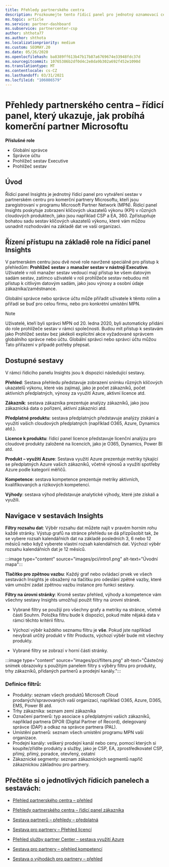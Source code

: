 ```yaml
---
title: Přehledy partnerského centra
description: Prozkoumejte tento řídicí panel pro jednotný oznamovací centrum pro partnery. Podívejte se, jak se v klíčových ukazatelích výkonu provádí prodej a nasazení, zákaznická vývoj a další.
ms.topic: article
ms.service: partner-dashboard
ms.subservice: partnercenter-csp
author: shthota77
ms.author: shthota
ms.localizationpriority: medium
ms.custom: SEOMAY.20
ms.date: 05/26/2020
ms.openlocfilehash: ba8389ff613b47b17b87a6769674e33948fdc37d
ms.sourcegitcommit: 10765386b2df0d4c2e8da9b302a692f452e1090d
ms.translationtype: MT
ms.contentlocale: cs-CZ
ms.lasthandoff: 03/31/2021
ms.locfileid: "106086579"
---
```

# <a name="partner-center-insights---a-dashboard-that-shows-how-a-microsoft-commercial-partner-is-doing"></a>Přehledy partnerského centra – řídicí panel, který ukazuje, jak probíhá komerční partner Microsoftu

**Příslušné role**

- Globální správce
- Správce účtu
- Prohlížeč sestav Executive
- Prohlížeč sestav

## <a name="introduction"></a>Úvod

Řídicí panel Insights je jednotný řídicí panel pro vytváření sestav v partnerském centru pro komerční partnery Microsoftu, kteří jsou zaregistrovaní v programu Microsoft Partner Network (MPN). Řídicí panel Insights poskytuje zobrazení klíčových ukazatelů výkonu (KPI) v různých cloudových produktech, jako jsou například CSP a EA, 360. Zpřístupňuje bohatou sadu sestav klíčových ukazatelů výkonu, které vám můžou usnadnit rozhodování na základě dat ve vaší organizaci. 

## <a name="role-based-access-control-to-the-insights-dashboard"></a>Řízení přístupu na základě role na řídicí panel Insights

V partnerském centru jsou dvě nové role navržené speciálně pro přístup k přehledům: **Prohlížeč sestav** a **manažer sestav v nástroji Executive**. Uživatelé v roli manažer sestav vedoucí mají přístup ke všem datovým sadám sestav, zatímco uživatelé v roli prohlížeče sestav nebudou mít přístup k citlivým datovým sadám, jako jsou výnosy a osobní údaje zákazníka/zaměstnance. 

Globální správce nebo správce účtu může přiřadit uživatele k těmto rolím a přiřadí se buď pro celou firmu, nebo pro konkrétní umístění MPN.  

>[!Note] 
>Uživatelé, kteří byli správci MPN od 20. ledna 2020, byli automaticky přidáni do role prohlížeče sestav v rámci společnosti. Budou mít přístup k sestavám jako Prohlížeč sestav bez jakékoli explicitní akce vyžadované správcem globálního správce nebo účtu. Globální správci nebo správci účtu můžou Tato přiřazení v případě potřeby přepsat. 

## <a name="reports-available"></a>Dostupné sestavy

V rámci řídicího panelu Insights jsou k dispozici následující sestavy.

**Přehled**: Sestava přehledu představuje zobrazení snímku různých klíčových ukazatelů výkonu, které vás zajímají, jako je počet zákazníků, počet aktivních předplatných, výnosy za využití Azure, aktivní licence atd.

**Zákazník**: sestava zákazníka prezentuje analýzy zákazníků, jako jsou zákaznická data o pořízení, aktivní zákazníci atd.

**Předplatné produktu**: sestava předplatných představuje analýzy získání a využití vašich cloudových předplatných (například O365, Azure, Dynamics atd.).

**Licence k produktu**: řídicí panel licence představuje licenční analýzu pro cloudové produkty založené na licencích, jako je O365, Dynamics, Power BI atd.

**Produkt – využití Azure**: Sestava využití Azure prezentuje metriky týkající se předplatných Azure vašich zákazníků, včetně výnosů a využití spotřeby Azure podle kategorií měřičů.

**Kompetence**: sestava kompetence prezentuje metriky aktivních, kvalifikovaných a rizikových kompetencí.

**Výhody**: sestava výhod představuje analytické výhody, které jste získali a využili.

## <a name="navigating-the-insights-reports"></a>Navigace v sestavách Insights

**Filtry rozsahu dat**: Výběr rozsahu dat můžete najít v pravém horním rohu každé stránky. Výstup grafů na stránce přehledu se dá přizpůsobit tak, že se vybere rozsah kalendářních dat na základě posledních 3, 6 nebo 12 měsíců nebo když vyberete vlastní rozsah kalendářních dat. Výchozí výběr rozsahu kalendářních dat je 12 měsíců. 

:::image type="content" source="images/pci/intro1.png" alt-text="Úvodní mapa":::

**Tlačítko pro zpětnou vazbu**: Každý graf nebo ovládací prvek ve všech sestavách Insights je obsažený na tlačítku pro odeslání zpětné vazby, které vám umožní zadat zpětnou vazbu instance pro funkci sestavy. 

 
**Filtry na úrovni stránky**: Kromě sestav přehled, výhody a kompetence vám všechny sestavy Insights umožňují použít filtry na úrovni stránek. 

- Vybrané filtry se použijí pro všechny grafy a metriky na stránce, včetně části Souhrn. Položka filtru bude k dispozici, pokud máte nějaká data v rámci těchto kritérií filtru. 

- Výchozí výběr každého seznamu filtru je **vše**. Pokud jste například nevybrali určitý produkt v filtr Products, výchozí výběr bude mít všechny produkty.

- Vybrané filtry se zobrazí v horní části stránky. 

:::image type="content" source="images/pci/filters.png" alt-text="Částečný snímek obrazovky s použitým panelem filtry s výběry filtru pro produkty, trhy zákazníků, přidaných partnerů a prodejní kanály.":::

### <a name="filters-definitions"></a>Definice filtrů:

- Produkty: seznam všech produktů Microsoft Cloud prodaných/spravovaných vaší organizací, například O365, Azure, D365, EMS, Power BI atd.
- Trhy zákazníka: seznam zemí zákazníka
- Označení partnerů: typ asociace s předplatnými vašich zákazníků, například partnera DPOR (Digital Partner of Record), delegovaný správce (DAP) a odkaz na správce partnera (PAL). 
- Umístění partnerů: seznam všech umístění programu MPN vaší organizace.
- Prodejní kanály: veškerý prodejní kanál nebo ceny, pomocí kterých si koupíte/zřídíte produkty a služby, jako je CSP, EA, zprostředkovatel CSP, přímý, přímý, poradce, otevřený, ostatní
- Zákaznické segmenty: seznam zákaznických segmentů napříč zákaznickou základnou pro partnery.

## <a name="read-about-each-of-the-dashboards-and-reports"></a>Přečtěte si o jednotlivých řídicích panelech a sestavách:

- [Přehled partnerského centra – přehled](pci-overview-report.md)

- [Přehledy partnerského centra – řídicí panel zákazníka](pci-customer-report.md)

- [Sestava partnerů – přehledy – předplatná](pci-product-subscriptions-report.md)

- [Sestava pro partnery – Přehled licencí](pci-product-licenses-report.md)

- [Přehled služby partner Center – sestava využití Azure](pci-azure-usage-report.md)

- [Sestava pro partnery – přehled kompetencí](pci-competencies-report.md)

- [Sestava o výhodách pro partnery – přehled](pci-benefits-report.md)
